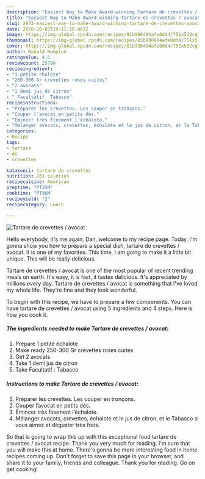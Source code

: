 ```yaml
---
description: "Easiest Way to Make Award-winning Tartare de crevettes / avocat"
title: "Easiest Way to Make Award-winning Tartare de crevettes / avocat"
slug: 2972-easiest-way-to-make-award-winning-tartare-de-crevettes-avocat
date: 2020-10-05T19:11:18.467Z
image: https://img-global.cpcdn.com/recipes/01b998484afe0dd4/751x532cq70/tartare-de-crevettes-avocat-photo-principale-de-la-recette.jpg
thumbnail: https://img-global.cpcdn.com/recipes/01b998484afe0dd4/751x532cq70/tartare-de-crevettes-avocat-photo-principale-de-la-recette.jpg
cover: https://img-global.cpcdn.com/recipes/01b998484afe0dd4/751x532cq70/tartare-de-crevettes-avocat-photo-principale-de-la-recette.jpg
author: Donald Hampton
ratingvalue: 4.6
reviewcount: 25790
recipeingredient:
- "1 petite chalote"
- "250-300 Gr crevettes roses cuites"
- "2 avocats"
- "1 demi jus de citron"
- " Facultatif  Tabasco"
recipeinstructions:
- "Préparer les crevettes. Les couper en tronçons."
- "Couper l’avocat en petits dés."
- "Émincer très finement l’échalote."
- "Mélanger avocats, crevettes, échalote et le jus de citron, et le Tabasco si vous aimez et déguster très frais."
categories:
- Recipe
tags:
- tartare
- de
- crevettes

katakunci: tartare de crevettes 
nutrition: 261 calories
recipecuisine: American
preptime: "PT35M"
cooktime: "PT36M"
recipeyield: "2"
recipecategory: Lunch

---
```



![Tartare de crevettes / avocat](https://img-global.cpcdn.com/recipes/01b998484afe0dd4/751x532cq70/tartare-de-crevettes-avocat-photo-principale-de-la-recette.jpg)

Hello everybody, it's me again, Dan, welcome to my recipe page. Today, I'm gonna show you how to prepare a special dish, tartare de crevettes / avocat. It is one of my favorites. This time, I am going to make it a little bit unique. This will be really delicious.

Tartare de crevettes / avocat is one of the most popular of recent trending meals on earth. It's easy, it is fast, it tastes delicious. It's appreciated by millions every day. Tartare de crevettes / avocat is something that I've loved my whole life. They're fine and they look wonderful.




To begin with this recipe, we have to prepare a few components. You can have tartare de crevettes / avocat using 5 ingredients and 4 steps. Here is how you cook it.

<!--inarticleads1-->

##### The ingredients needed to make Tartare de crevettes / avocat:

1. Prepare 1 petite échalote
1. Make ready 250-300 Gr crevettes roses cuites
1. Get 2 avocats
1. Take 1 demi jus de citron
1. Take  Facultatif : Tabasco




<!--inarticleads2-->

##### Instructions to make Tartare de crevettes / avocat:

1. Préparer les crevettes. Les couper en tronçons.
1. Couper l’avocat en petits dés.
1. Émincer très finement l’échalote.
1. Mélanger avocats, crevettes, échalote et le jus de citron, et le Tabasco si vous aimez et déguster très frais.




So that is going to wrap this up with this exceptional food tartare de crevettes / avocat recipe. Thank you very much for reading. I'm sure that you will make this at home. There's gonna be more interesting food in home recipes coming up. Don't forget to save this page in your browser, and share it to your family, friends and colleague. Thank you for reading. Go on get cooking!
